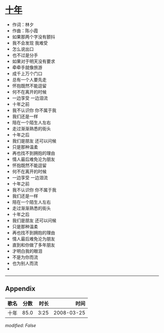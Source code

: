 # [十年](https://music.163.com/song?id=65050)

* 作词：林夕
* 作曲：陈小霞
* 如果那两个字没有颤抖
* 我不会发现 我难受
* 怎么说出口
* 也不过是分手
* 如果对于明天没有要求
* 牵牵手就像旅游
* 成千上万个门口
* 总有一个人要先走
* 怀抱既然不能逗留
* 何不在离开的时候
* 一边享受 一边泪流
* 十年之前
* 我不认识你 你不属于我
* 我们还是一样
* 陪在一个陌生人左右
* 走过渐渐熟悉的街头
* 十年之后
* 我们是朋友 还可以问候
* 只是那种温柔
* 再也找不到拥抱的理由
* 情人最后难免沦为朋友
* 怀抱既然不能逗留
* 何不在离开的时候
* 一边享受 一边泪流
* 十年之前
* 我不认识你 你不属于我
* 我们还是一样
* 陪在一个陌生人左右
* 走过渐渐熟悉的街头
* 十年之后
* 我们是朋友 还可以问候
* 只是那种温柔
* 再也找不到拥抱的理由
* 情人最后难免沦为朋友
* 直到和你做了多年朋友
* 才明白我的眼泪
* 不是为你而流
* 也为别人而流
* 


---

## Appendix

|歌名|分数|时长|时间|
|:---|:---:|---:|---:|
|十年|85.0|3:25|2008-03-25

*modified: False*